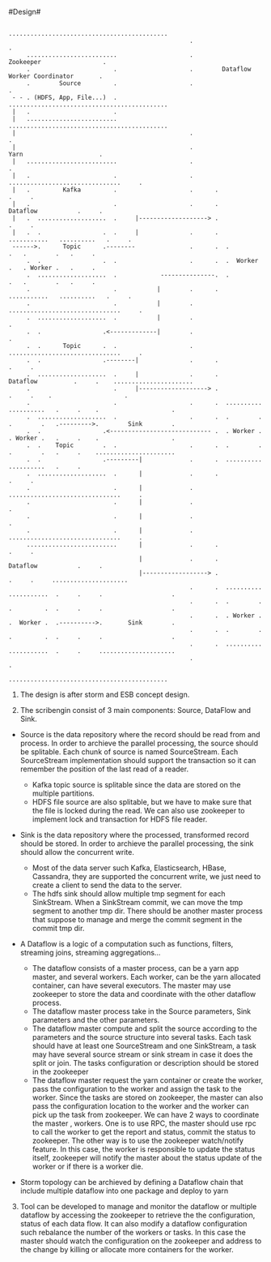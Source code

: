 #Design#

```
                                                  ............................................
                                                  .                                          .
     .........................                    .                Zookeeper                 .
     .                       .                    .        Dataflow Worker Coordinator       .
     .        Source         .                    .                                          .
 - - . (HDFS, App, File...)  .                    ............................................
 |   .                       . 
 |   .........................                    ............................................
 |                                                .                                          .
 |                                                .                 Yarn                     .
 |   .........................                    .                                          .
 |   .                       .                    .      ...............................     .
 |   .         Kafka         .                    .      .                             .     .
 |   .                       .                    .      .          Dataflow           .     .
 |   .  ...................  .     |-------------------> .                             .     .
 |   .  .                 .  .     |              .      .  ...........   ..........   .     .
 ------>.      Topic      .--------               .      .  .         .   .        .   .     .
     .  .                 .  .                    .      .  .  Worker .   . Worker .   .     .
     .  ...................  .            ---------------.  .         .   .        .   .     .
     .                       .           |        .      .  ...........   ..........   .     .
     .                       .           |        .      ...............................     .
     .  ...................  .           |        .                                          .
     .  .                 .<-------------|        .                                          .
     .  .      Topic      .  .                    .      ...............................     .
     .  .                 .--------|              .      .                             .     .
     .  ...................  .     |              .      .           Dataflow          .     .    ......................
     .                       .     |-------------------> .                             .     .    .                    .
     .                       .                    .      .  ..........    ..........   .     .    .                    .
     .  ...................  .                    .      .  .        .    .        .   .--------->.        Sink        .
     .  .                 .<---------------------------- .  . Worker .    . Worker .   .     .    .                    .
     .  .    Topic        .  .                    .      .  .        .    .        .   .     .    ......................
     .  .                 .---------|             .      .  ..........    ..........   .     .
     .  ...................  .      |             .      .                             .     .
     .                       .      |             .      ...............................     .
     .                       .      |             .                                          .
     .                       .      |             .                                          .
     .                       .      |             .      ...............................     .
     .........................      |             .      .                             .     .
                                    |             .      .          Dataflow           .     .
                                    |------------------> .                             .     .     .....................
                                                  .      .  ..........    ...........  .     .     .                   .
                                                  .      .  .        .    .         .  .     .     .                   .
                                                  .      .  . Worker .    .  Worker .  .---------->.       Sink        .
                                                  .      .  .        .    .         .  .     .     .                   .
                                                  .      .  ..........    ...........  .     .     ..................... 
                                                  .                                          .
                                                  ............................................

```

1. The design is after storm and ESB concept design.

2. The scribengin consist of 3 main components: Source, DataFlow and Sink.

 * Source is the data repository where the record should be read from and process. In order to archieve the parallel processing, the source should be splitable. Each chunk of source is named SourceStream. Each SourceStream implementation should support the transaction so it can remember the position of the last read of a reader. 
   - Kafka topic source is splitable since the data are stored on the multiple partitions. 
   - HDFS file source are also splitable, but we have to make sure that the file is locked during the read. We can also use zookeeper to implement lock and transaction for HDFS file reader.

 * Sink is the data repository where the processed, transformed record should be stored. In order to archieve the parallel processing, the sink should allow the concurrent write. 
   - Most of the data server such Kafka, Elasticsearch, HBase, Cassandra, they are supported the concurrent write, we just need to create a client to send the data to the server. 
   - The hdfs sink should allow multiple tmp segment for each SinkStream. When a SinkStream commit, we can move the tmp segment to another tmp dir. There should be another master process that suppose to manage and merge the commit segment in the commit tmp dir.

 * A Dataflow is a logic of a computation such as functions, filters, streaming joins, streaming aggregations... 
   - The dataflow consists of a master process, can be a yarn app master, and several workers. Each worker, can be the yarn allocated container, can have several executors. The master may use zookeeper to store the data and coordinate with the other dataflow process.
   - The dataflow master process take in the Source parameters, Sink parameters and the other parameters.
   - The dataflow master compute and split the source according to the parameters and the source structure into several tasks. Each task should have at least one SourceStream and one SinkStream, a task may have several source stream or sink stream in case it does the split or join. The tasks configuration or description should be stored in the zookeeper
   - The dataflow master request the yarn container or create the worker, pass the configuration to the worker and assign the task to the worker. Since the tasks are stored on zookeeper, the master can also pass the configuration location to the worker and the worker can pick up the task from zookeeper. We can have 2 ways to coordinate the master , workers. One is to use RPC, the master should use rpc to call the worker to get the report and status, commit the status to zookeeper. The other way is to use the zookeeper watch/notify feature. In this case, the worker is responsible to update the status itself, zookeeper will notify the master about the status update of the worker or if there is a worker die.

 * Storm topology can be archieved by defining a Dataflow chain that include multiple dataflow into one package and deploy to yarn

3. Tool can be developed to manage and monitor the dataflow or multiple dataflow by accessing the zookeeper to retrieve the the configuration, status of each data flow. It can also modify a dataflow configuration such rebalance the number of the workers or tasks. In this case the master should watch the configuration on the zookeeper and address to the change by killing or allocate more containers for the worker. 
